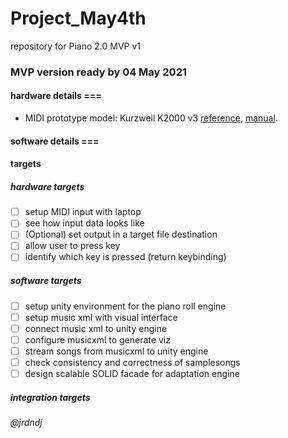 # Project_May4th
repository for Piano 2.0 MVP v1

### MVP version ready by 04 May 2021


#### hardware details ===
- MIDI prototype model: Kurzweil K2000 v3 [reference](https://kurzweil.com/k2000/#faqs), [manual](https://kurzweil.com/wp-content/uploads/2019/10/Setup_Mode.pdf).

#### software details ===

#### targets

##### hardware targets
- [ ] setup MIDI input with laptop
- [ ] see how input data looks like
- [ ] \(Optional) set output in a target file destination
- [ ] allow user to press key
- [ ] identify which key is pressed (return keybinding) 

##### software targets 
- [ ] setup unity environment for the piano roll engine
- [ ] setup music xml with visual interface
- [ ] connect music xml to unity engine
- [ ] configure musicxml to generate viz
- [ ] stream songs from musicxml to unity engine
- [ ] check consistency and correctness of samplesongs
- [ ] design scalable SOLID facade for adaptation engine

##### integration targets

###### @jrdndj

